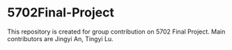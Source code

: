 # 5702Final-Project

This repository is created for group contribution on 5702 Final Project. Main contributors are Jingyi An, Tingyi Lu.
